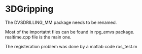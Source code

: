 # 3DGripping

The DVSDRILLING_MM package needs to be renamed.

Most of the importatnt files can be found in rpg_emvs package. realtime.cpp file is the main one. 

The registeration problem was done by a matlab code ros_test.m
